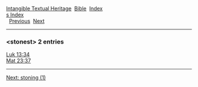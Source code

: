[Intangible Textual Heritage](../../index)  [Bible](../index) 
[Index](index)   
[s Index](_s_)  
  [Previous](c10950)  [Next](c10952) 

------------------------------------------------------------------------

### &lt;stonest&gt; 2 entries

[Luk 13:34](../kjv/luk013.htm#034)  
[Mat 23:37](../kjv/mat023.htm#037)  

------------------------------------------------------------------------

[Next: stoning (1)](c10952)

